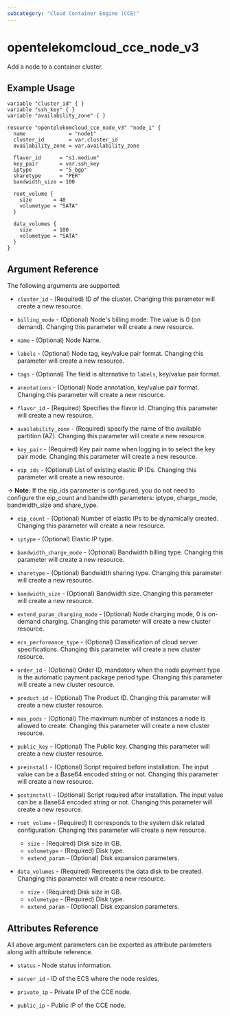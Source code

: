 ```yaml
---
subcategory: "Cloud Container Engine (CCE)"
---
```


# opentelekomcloud_cce_node_v3

Add a node to a container cluster.

## Example Usage

```hcl
variable "cluster_id" { }
variable "ssh_key" { }
variable "availability_zone" { }

resource "opentelekomcloud_cce_node_v3" "node_1" {
  name              = "node1"
  cluster_id        = var.cluster_id
  availability_zone = var.availability_zone

  flavor_id      = "s1.medium"
  key_pair       = var.ssh_key
  iptype         = "5_bgp"
  sharetype      = "PER"
  bandwidth_size = 100

  root_volume {
    size       = 40
    volumetype = "SATA"
  }

  data_volumes {
    size       = 100
    volumetype = "SATA"
  }
}
```

## Argument Reference
The following arguments are supported:

* `cluster_id` - (Required) ID of the cluster. Changing this parameter will create a new resource.

* `billing_mode` - (Optional) Node's billing mode: The value is 0 (on demand). Changing this parameter will create a new resource.

* `name` - (Optional) Node Name.

* `labels` - (Optional) Node tag, key/value pair format. Changing this parameter will create a new resource.

* `tags` - (Optional) The field is alternative to `labels`, key/value pair format.

* `annotations` - (Optional) Node annotation, key/value pair format. Changing this parameter will create a new resource.

* `flavor_id` - (Required) Specifies the flavor id. Changing this parameter will create a new resource.

* `availability_zone` - (Required) specify the name of the available partition (AZ). Changing this parameter will create a new resource.

* `key_pair` - (Required) Key pair name when logging in to select the key pair mode. Changing this parameter will create a new resource.

* `eip_ids` - (Optional) List of existing elastic IP IDs. Changing this parameter will create a new resource.

-> **Note:** If the eip_ids parameter is configured, you do not need to configure the eip_count and bandwidth parameters:
iptype, charge_mode, bandwidth_size and share_type.

* `eip_count` - (Optional) Number of elastic IPs to be dynamically created. Changing this parameter will create a new resource.

* `iptype` - (Optional) Elastic IP type.

* `bandwidth_charge_mode` - (Optional) Bandwidth billing type. Changing this parameter will create a new resource.

* `sharetype` - (Optional) Bandwidth sharing type. Changing this parameter will create a new resource.

* `bandwidth_size` - (Optional) Bandwidth size. Changing this parameter will create a new resource.

* `extend_param_charging_mode` - (Optional) Node charging mode, 0 is on-demand charging. Changing this parameter will create a new cluster resource.

* `ecs_performance_type` - (Optional) Classification of cloud server specifications. Changing this parameter will create a new cluster resource.

* `order_id` - (Optional) Order ID, mandatory when the node payment type is the automatic payment package period type.
  Changing this parameter will create a new cluster resource.

* `product_id` - (Optional) The Product ID. Changing this parameter will create a new cluster resource.

* `max_pods` - (Optional) The maximum number of instances a node is allowed to create. Changing this parameter will create a new cluster resource.

* `public_key` - (Optional) The Public key. Changing this parameter will create a new cluster resource.

* `preinstall` - (Optional) Script required before installation. The input value can be a Base64 encoded string or not.
  Changing this parameter will create a new resource.

* `postinstall` - (Optional) Script required after installation. The input value can be a Base64 encoded string or not.
  Changing this parameter will create a new resource.

* `root_volume` - (Required) It corresponds to the system disk related configuration. Changing this parameter will create a new resource.
  * `size` - (Required) Disk size in GB.
  * `volumetype` - (Required) Disk type.
  * `extend_param` - (Optional) Disk expansion parameters.

* `data_volumes` - (Required) Represents the data disk to be created. Changing this parameter will create a new resource.
  * `size` - (Required) Disk size in GB.
  * `volumetype` - (Required) Disk type.
  * `extend_param` - (Optional) Disk expansion parameters.

## Attributes Reference

All above argument parameters can be exported as attribute parameters along with attribute reference.

* `status` - Node status information.

* `server_id` - ID of the ECS where the node resides.

* `private_ip` - Private IP of the CCE node.

* `public_ip` - Public IP of the CCE node.
